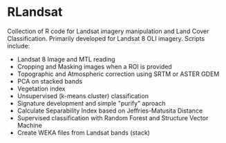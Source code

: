 RLandsat
========

Collection of R code for Landsat imagery manipulation and Land Cover Classification.
Primarily developed for Landsat 8 OLI imagery.
Scripts include:

- Landsat 8 Image and MTL reading
- Cropping and Masking images when a ROI is provided
- Topographic and Atmospheric correction using SRTM or ASTER GDEM
- PCA on stacked bands
- Vegetation index
- Unsupervised (k-means cluster) classification
- Signature development and simple "purify" aproach
- Calculate Separability Index based on Jeffries-Matusita Distance
- Supervised classification with Random Forest and Structure Vector Machine
- Create WEKA files from Landsat bands (stack)

